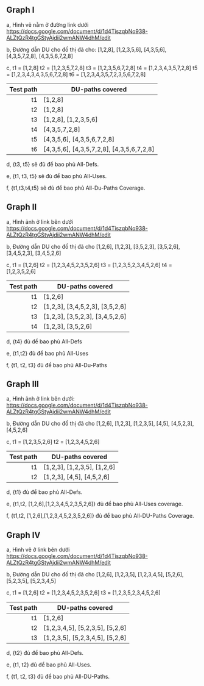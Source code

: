 ## Graph I

a, 
Hình vẽ nằm ở đường link dưới
https://docs.google.com/document/d/1d4TiszqbNo938-ALZtQzR4tgGStyAjdii2wmANW4dhM/edit

b,
Đường dẫn DU cho đồ thị đã cho:
[1,2,8], [1,2,3,5,6], [4,3,5,6], [4,3,5,7,2,8], [4,3,5,6,7,2,8]

c,
t1 = [1,2,8]
t2 = [1,2,3,5,7,2,8]
t3 = [1,2,3,5,6,7,2,8] 
t4 = [1,2,3,4,3,5,7,2,8]
t5 = [1,2,3,4,3,4,3,5,6,7,2,8]
t6 = [1,2,3,4,3,5,7,2,3,5,6,7,2,8]

| Test path | DU-paths covered                          |
|----------:|-------------------------------------------|
| t1        | [1,2,8]                                   |
| t2        | [1,2,8]                                   |
| t3        | [1,2,8], [1,2,3,5,6]                      |
| t4        | [4,3,5,7,2,8]                             |
| t5        | [4,3,5,6], [4,3,5,6,7,2,8]                |
| t6        | [4,3,5,6], [4,3,5,7,2,8], [4,3,5,6,7,2,8] |

d,
{t3, t5} sẽ đủ để bao phủ All-Defs.

e,
{t1, t3, t5} sẽ đủ để bao phủ All-Uses.

f,
{t1,t3,t4,t5} sẽ đủ để bao phủ All-Du-Paths Coverage.

## Graph II

a,
Hình ảnh ở link bên dưới
https://docs.google.com/document/d/1d4TiszqbNo938-ALZtQzR4tgGStyAjdii2wmANW4dhM/edit

b,
Đường dẫn DU cho đồ thị đã cho
[1,2,6], [1,2,3], [3,5,2,3], [3,5,2,6], [3,4,5,2,3], [3,4,5,2,6]

c,
t1 = [1,2,6]
t2 = [1,2,3,4,5,2,3,5,2,6]
t3 = [1,2,3,5,2,3,4,5,2,6] 
t4 = [1,2,3,5,2,6]


| Test path | DU-paths covered                          |
|----------:|-------------------------------------------|
| t1        | [1,2,6]                                   |
| t2        | [1,2,3], [3,4,5,2,3], [3,5,2,6]           |
| t3        | [1,2,3], [3,5,2,3], [3,4,5,2,6]           |
| t4        | [1,2,3], [3,5,2,6]                        |

d,
{t4} đủ để bao phủ All-Defs 

e,
{t1,t2} đủ để bao phủ All-Uses 

f,
{t1, t2, t3} đủ để bao phủ All-Du-Paths 

## Graph III

a,
Hình ảnh ở link bên dưới:
https://docs.google.com/document/d/1d4TiszqbNo938-ALZtQzR4tgGStyAjdii2wmANW4dhM/edit

b,
Đường dẫn DU cho đồ thị đã cho
[1,2,6], [1,2,3], [1,2,3,5], [4,5], [4,5,2,3], [4,5,2,6] 

c,
t1 = [1,2,3,5,2,6]
t2 = [1,2,3,4,5,2,6]

| Test path | DU-paths covered            |
|----------:|-----------------------------|
| t1        | [1,2,3], [1,2,3,5], [1,2,6] |
| t2        | [1,2,3], [4,5], [4,5,2,6]   |

d,
{t1} đủ để bao phủ All-Defs.

e,
{t1,t2, [1,2,6],[1,2,3,4,5,2,3,5,2,6]} đủ để bao phủ All-Uses coverage.

f,
{t1,t2, [1,2,6],[1,2,3,4,5,2,3,5,2,6]} đủ để bao phủ All-DU-Paths Coverage.

## Graph IV

a,
Hình vẽ ở link bên dưới
https://docs.google.com/document/d/1d4TiszqbNo938-ALZtQzR4tgGStyAjdii2wmANW4dhM/edit

b,
Đường dẫn DU cho đồ thị đã cho
[1,2,6], [1,2,3,5], [1,2,3,4,5], [5,2,6], [5,2,3,5], [5,2,3,4,5]

c,
t1 = [1,2,6]
t2 = [1,2,3,4,5,2,3,5,2,6]
t3 = [1,2,3,5,2,3,4,5,2,6] 

| Test path | DU-paths covered                           |
|----------:|--------------------------------------------|
| t1        | [1,2,6]                                    |
| t2        | [1,2,3,4,5], [5,2,3,5], [5,2,6]            |
| t3        | [1,2,3,5], [5,2,3,4,5], [5,2,6]            |

d,
{t2} đủ để bao phủ All-Defs.

e,
{t1, t2} đủ để bao phủ All-Uses.

f,
{t1, t2, t3} đủ để bao phủ All-DU-Paths.